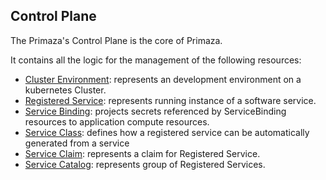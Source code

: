## Control Plane

The Primaza's Control Plane is the core of Primaza.

It contains all the logic for the management of the following resources:
* [Cluster Environment](./entities/clusterenvironment.md): represents an development environment on a kubernetes Cluster.
* [Registered Service](./entities/registeredservice.md): represents running instance of a software service.
* [Service Binding](./entities/servicebinding.md): projects secrets referenced by ServiceBinding resources to application compute resources.
* [Service Class](./entities/serviceclass.md): defines how a registered service can be automatically generated from a service
* [Service Claim](./entities/serviceclaim.md): represents a claim for Registered Service.
* [Service Catalog](./entities/servicecatalog.md): represents group of Registered Services.
